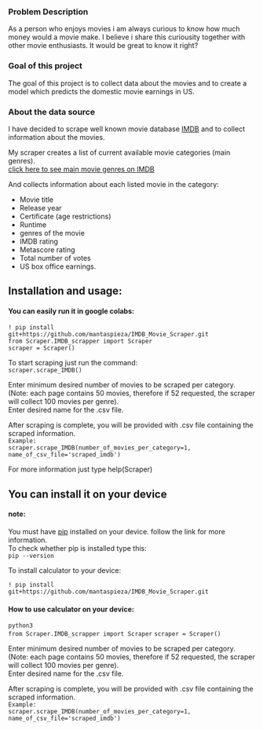 ### Problem Description

As a person who enjoys movies i am always curious to know how much money would a movie make. I believe i share this curiousity together with other movie enthusiasts. It would be great to know it right?

### Goal of this project

The goal of this project is to collect data about the movies and to create a model which predicts the domestic movie earnings in US.

### About the data source

I have decided to scrape well known movie database [IMDB](https://www.imdb.com/?ref_=nv_home) and to collect information about the movies.

My scraper creates a list of current available movie categories (main genres).  
[click here to see main movie genres on IMDB](https://www.imdb.com/feature/genre/?ref_=nv_ch_gr)

And collects information about each listed movie in the category:
* Movie title
* Release year
* Certificate (age restrictions)
* Runtime
* genres of the movie
* IMDB rating
* Metascore rating
* Total number of votes
* US box office earnings.

## Installation and usage:    

#### You can easily run it in google colabs:  

`! pip install git+https://github.com/mantaspieza/IMDB_Movie_Scraper.git`  
`from Scraper.IMDB_scrapper import Scraper`  
`scraper = Scraper()`  
  
To start scraping just run the command:   
`scraper.scrape_IMDB()`

Enter minimum desired number of movies to be scraped per category. (Note: each page contains 50 movies, therefore if 52 requested, the scraper will collect 100 movies per genre).  
Enter desired name for the .csv file.

After scraping is complete, you will be provided with .csv file containing the scraped information.  
`Example:`  
``scraper.scrape_IMDB(number_of_movies_per_category=1,
                    name_of_csv_file='scraped_imdb')``

For more information just type help(Scraper)


## You can install it on your device  
#### note:    
You must have [pip](https://github.com/pypa/pip) installed on your device. follow the link for more information.    
To check whether pip is installed type this:  
`pip --version`  

To install calculator to your device:  

`! pip install git+https://github.com/mantaspieza/IMDB_Movie_Scraper.git`


#### How to use calculator on your device:   

`python3`  
`from Scraper.IMDB_scrapper import Scraper`
`scraper = Scraper()`

Enter minimum desired number of movies to be scraped per category. (Note: each page contains 50 movies, therefore if 52 requested, the scraper will collect 100 movies per genre).  
Enter desired name for the .csv file.

After scraping is complete, you will be provided with .csv file containing the scraped information.  
`Example:`  
``scraper.scrape_IMDB(number_of_movies_per_category=1,
                    name_of_csv_file='scraped_imdb')``



